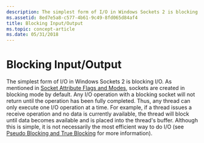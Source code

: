 ```yaml
---
description: The simplest form of I/O in Windows Sockets 2 is blocking I/O.
ms.assetid: 8ed7e5a8-c577-4b61-9c49-8fd065d84af4
title: Blocking Input/Output
ms.topic: concept-article
ms.date: 05/31/2018
---
```


# Blocking Input/Output

The simplest form of I/O in Windows Sockets 2 is blocking I/O. As mentioned in [Socket Attribute Flags and Modes](socket-attribute-flags-and-modes-2.md), sockets are created in blocking mode by default. Any I/O operation with a blocking socket will not return until the operation has been fully completed. Thus, any thread can only execute one I/O operation at a time. For example, if a thread issues a receive operation and no data is currently available, the thread will block until data becomes available and is placed into the thread's buffer. Although this is simple, it is not necessarily the most efficient way to do I/O (see [Pseudo Blocking and True Blocking](pseudo-vs--true-blocking-2.md) for more information).

 

 



